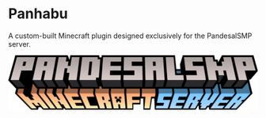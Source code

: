 # Panhabu
A custom-built Minecraft plugin designed exclusively for the PandesalSMP server.

<img src="images/minecraftserver.png?raw=true" alt="PandesalSMP"/>